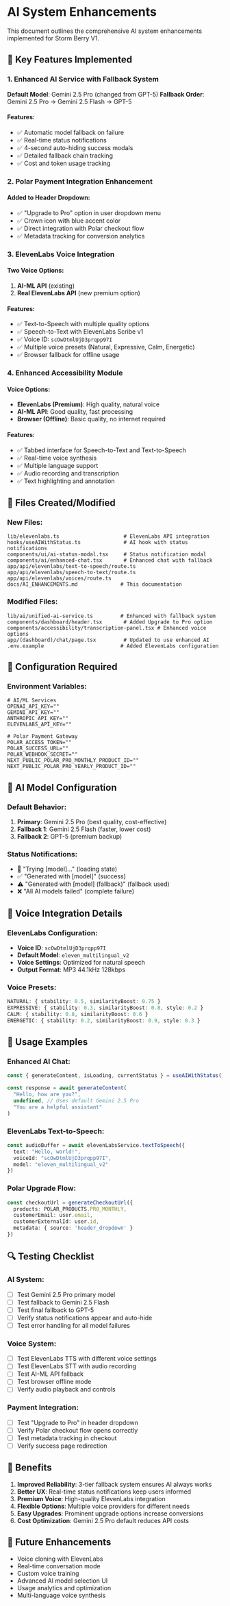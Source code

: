 # AI System Enhancements

This document outlines the comprehensive AI system enhancements implemented for Storm Berry V1.

## 🚀 Key Features Implemented

### 1. Enhanced AI Service with Fallback System

**Default Model**: Gemini 2.5 Pro (changed from GPT-5)
**Fallback Order**: Gemini 2.5 Pro → Gemini 2.5 Flash → GPT-5

#### Features:
- ✅ Automatic model fallback on failure
- ✅ Real-time status notifications
- ✅ 4-second auto-hiding success modals
- ✅ Detailed fallback chain tracking
- ✅ Cost and token usage tracking

### 2. Polar Payment Integration Enhancement

#### Added to Header Dropdown:
- ✅ "Upgrade to Pro" option in user dropdown menu
- ✅ Crown icon with blue accent color
- ✅ Direct integration with Polar checkout flow
- ✅ Metadata tracking for conversion analytics

### 3. ElevenLabs Voice Integration

#### Two Voice Options:
1. **AI-ML API** (existing)
2. **Real ElevenLabs API** (new premium option)

#### Features:
- ✅ Text-to-Speech with multiple quality options
- ✅ Speech-to-Text with ElevenLabs Scribe v1
- ✅ Voice ID: `scOwDtmlUjD3prqpp97I`
- ✅ Multiple voice presets (Natural, Expressive, Calm, Energetic)
- ✅ Browser fallback for offline usage

### 4. Enhanced Accessibility Module

#### Voice Options:
- **ElevenLabs (Premium)**: High quality, natural voice
- **AI-ML API**: Good quality, fast processing
- **Browser (Offline)**: Basic quality, no internet required

#### Features:
- ✅ Tabbed interface for Speech-to-Text and Text-to-Speech
- ✅ Real-time voice synthesis
- ✅ Multiple language support
- ✅ Audio recording and transcription
- ✅ Text highlighting and annotation

## 📁 Files Created/Modified

### New Files:
```
lib/elevenlabs.ts                     # ElevenLabs API integration
hooks/useAIWithStatus.ts              # AI hook with status notifications
components/ui/ai-status-modal.tsx     # Status notification modal
components/ai/enhanced-chat.tsx       # Enhanced chat with fallback
app/api/elevenlabs/text-to-speech/route.ts
app/api/elevenlabs/speech-to-text/route.ts
app/api/elevenlabs/voices/route.ts
docs/AI_ENHANCEMENTS.md              # This documentation
```

### Modified Files:
```
lib/ai/unified-ai-service.ts         # Enhanced with fallback system
components/dashboard/header.tsx       # Added Upgrade to Pro option
components/accessibility/transcription-panel.tsx # Enhanced voice options
app/(dashboard)/chat/page.tsx         # Updated to use enhanced AI
.env.example                         # Added ElevenLabs configuration
```

## 🔧 Configuration Required

### Environment Variables:
```env
# AI/ML Services
OPENAI_API_KEY=""
GEMINI_API_KEY=""
ANTHROPIC_API_KEY=""
ELEVENLABS_API_KEY=""

# Polar Payment Gateway
POLAR_ACCESS_TOKEN=""
POLAR_SUCCESS_URL=""
POLAR_WEBHOOK_SECRET=""
NEXT_PUBLIC_POLAR_PRO_MONTHLY_PRODUCT_ID=""
NEXT_PUBLIC_POLAR_PRO_YEARLY_PRODUCT_ID=""
```

## 🎯 AI Model Configuration

### Default Behavior:
1. **Primary**: Gemini 2.5 Pro (best quality, cost-effective)
2. **Fallback 1**: Gemini 2.5 Flash (faster, lower cost)
3. **Fallback 2**: GPT-5 (premium backup)

### Status Notifications:
- 🔄 "Trying [model]..." (loading state)
- ✅ "Generated with [model]" (success)
- ⚠️ "Generated with [model] (fallback)" (fallback used)
- ❌ "All AI models failed" (complete failure)

## 🎵 Voice Integration Details

### ElevenLabs Configuration:
- **Voice ID**: `scOwDtmlUjD3prqpp97I`
- **Default Model**: `eleven_multilingual_v2`
- **Voice Settings**: Optimized for natural speech
- **Output Format**: MP3 44.1kHz 128kbps

### Voice Presets:
```typescript
NATURAL: { stability: 0.5, similarityBoost: 0.75 }
EXPRESSIVE: { stability: 0.3, similarityBoost: 0.8, style: 0.2 }
CALM: { stability: 0.8, similarityBoost: 0.6 }
ENERGETIC: { stability: 0.2, similarityBoost: 0.9, style: 0.3 }
```

## 🚦 Usage Examples

### Enhanced AI Chat:
```typescript
const { generateContent, isLoading, currentStatus } = useAIWithStatus()

const response = await generateContent(
  "Hello, how are you?",
  undefined, // Uses default Gemini 2.5 Pro
  "You are a helpful assistant"
)
```

### ElevenLabs Text-to-Speech:
```typescript
const audioBuffer = await elevenLabsService.textToSpeech({
  text: "Hello, world!",
  voiceId: "scOwDtmlUjD3prqpp97I",
  model: "eleven_multilingual_v2"
})
```

### Polar Upgrade Flow:
```typescript
const checkoutUrl = generateCheckoutUrl({
  products: POLAR_PRODUCTS.PRO_MONTHLY,
  customerEmail: user.email,
  customerExternalId: user.id,
  metadata: { source: 'header_dropdown' }
})
```

## 🔍 Testing Checklist

### AI System:
- [ ] Test Gemini 2.5 Pro primary model
- [ ] Test fallback to Gemini 2.5 Flash
- [ ] Test final fallback to GPT-5
- [ ] Verify status notifications appear and auto-hide
- [ ] Test error handling for all model failures

### Voice System:
- [ ] Test ElevenLabs TTS with different voice settings
- [ ] Test ElevenLabs STT with audio recording
- [ ] Test AI-ML API fallback
- [ ] Test browser offline mode
- [ ] Verify audio playback and controls

### Payment Integration:
- [ ] Test "Upgrade to Pro" in header dropdown
- [ ] Verify Polar checkout flow opens correctly
- [ ] Test metadata tracking in checkout
- [ ] Verify success page redirection

## 🎉 Benefits

1. **Improved Reliability**: 3-tier fallback system ensures AI always works
2. **Better UX**: Real-time status notifications keep users informed
3. **Premium Voice**: High-quality ElevenLabs integration
4. **Flexible Options**: Multiple voice providers for different needs
5. **Easy Upgrades**: Prominent upgrade options increase conversions
6. **Cost Optimization**: Gemini 2.5 Pro default reduces API costs

## 🔮 Future Enhancements

- Voice cloning with ElevenLabs
- Real-time conversation mode
- Custom voice training
- Advanced AI model selection UI
- Usage analytics and optimization
- Multi-language voice synthesis